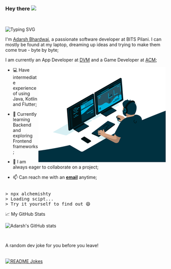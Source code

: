 ### Hey there <img src="https://media.giphy.com/media/hvRJCLFzcasrR4ia7z/giphy.gif" width="25px">

<br/>

![Typing SVG](https://readme-typing-svg.herokuapp.com?color=26DCC0&lines=Hello+World;Welcome+to+Alchemist's+Brewery;I'm+an+App+Developer%2C+sometimes;I'm+a+Game+Developer%2C+sometimes;I'm+a+Web+Developer%2C+sometimes;I'm+a+Coder%2C+all+the+time)

I'm [Adarsh Bhardwaj](https://www.linkedin.com/in/adarsh-bhardwaj-5b0ab720b/), a passionate software developer at BITS Pilani. I can mostly be found at my laptop, dreaming up ideas and trying to make them come true - byte by byte;

I am currently an App Developer at [DVM]() and a Game Developer at [ACM](http://bitsacm.acm.org/index.html);

  <img align="right" alt="GIF" src="https://github.com/Alchemishty/Alchemishty/blob/main/code.gif?raw=true" width="400" height="300" />

- 💻 Have intermediate experience of using Java, Kotlin and Flutter;

- 🎯 Currently learning Backend and exploring Frontend frameworks;

- 💬 I am always eager to collaborate on a project;

- 📫 Can reach me with an <a href="mailto:adarsh.bhardwaj2020@gmail.com"><b>email</b></a> anytime;

<pre>

> npx alchemishty
> Loading scipt...
> Try it yourself to find out 😄
</pre>

📈 My GitHub Stats

![Adarsh's GitHub stats](https://github-readme-stats.vercel.app/api?username=Alchemishty&count_private=true&theme=gotham)

<br/>

A random dev joke for you before you leave!

<br/>
<a href="https://readme-jokes.vercel.app"><img align="center" src="https://readme-jokes.vercel.app/api?bgColor=%23073b4c&textColor=%2306d6a0&aColor=%2306d6a0&borderColor=%2306d6a0" alt="README Jokes"></a>
